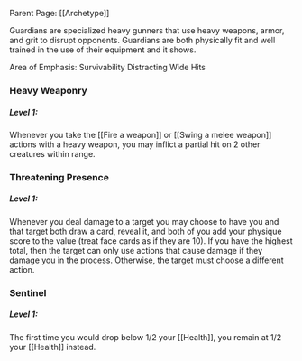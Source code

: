 Parent Page: [[Archetype]]

Guardians are specialized heavy gunners that use heavy weapons, armor, and grit to disrupt opponents. Guardians are both physically fit and well trained in the use of their equipment and it shows.

Area of Emphasis:
Survivability
Distracting
Wide Hits


### Heavy Weaponry
##### Level 1:
Whenever you take the [[Fire a weapon]] or [[Swing a melee weapon]] actions with a heavy weapon, you may inflict a partial hit on 2 other creatures within range.


### Threatening Presence
##### Level 1: 
Whenever you deal damage to a target you may choose to have you and that target both draw a card, reveal it, and both of you add your physique score to the value (treat face cards as if they are 10). If you have the highest total, then the target can only use actions that cause damage if they damage you in the process. Otherwise, the target must choose a different action.

### Sentinel
##### Level 1: 
The first time you would drop below 1/2 your [[Health]], you remain at 1/2 your [[Health]] instead.